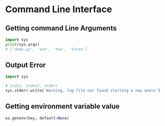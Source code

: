# Command Line Interface

## Getting command Line Arguments

```py
import sys
print(sys.argv)
# ['demo.py', 'one', 'two', 'three']
```


## Output Error

```py
import sys

# stdin, stdout, stderr
sys.stderr.write('Warning, log file not found starting a new one\n')
```

## Getting environment variable value

```py
os.getenv(key, default=None)
```
